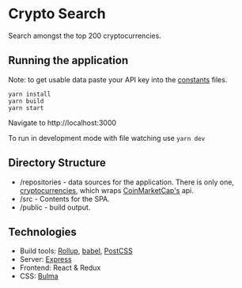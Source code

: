 # Crypto Search

Search amongst the top 200 cryptocurrencies.

## Running the application
Note: to get usable data paste your API key into the [constants](./src/constants.js) files.
```
yarn install
yarn build
yarn start
```
Navigate to http://localhost:3000

To run in development mode with file watching use `yarn dev`

## Directory Structure

- /repositories - data sources for the application. There is only one, [cryptocurrencies](./repositories/cryptocurrencies.js), which wraps [CoinMarketCap's](https://coinmarketcap.com/api/documentation/v1/) api.
- /src - Contents for the SPA.
- /public - build output.

## Technologies
- Build tools: [Rollup](https://rollupjs.org/guide/en/), [babel](https://babeljs.io/), [PostCSS](https://postcss.org/)
- Server: [Express](https://expressjs.com/)
- Frontend: React & Redux
- CSS: [Bulma](https://bulma.io/)
